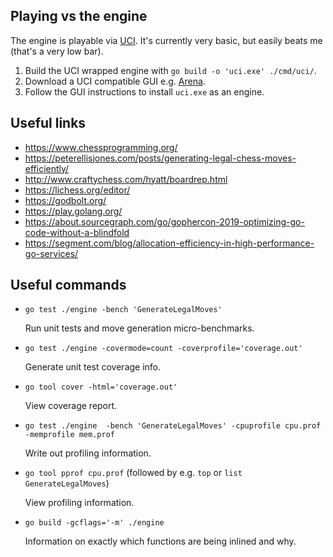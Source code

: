## Playing vs the engine

The engine is playable via [UCI][UCI]. It's currently very basic, but easily
beats me (that's a very low bar).

[UCI]: <https://www.chessprogramming.org/UCI> "Universal Chess Interface"

 1. Build the UCI wrapped engine with `go build -o 'uci.exe' ./cmd/uci/`.
 2. Download a UCI compatible GUI e.g. [Arena](http://www.playwitharena.de/).
 3. Follow the GUI instructions to install `uci.exe` as an engine.

## Useful links

 * https://www.chessprogramming.org/
 * https://peterellisjones.com/posts/generating-legal-chess-moves-efficiently/
 * http://www.craftychess.com/hyatt/boardrep.html
 * https://lichess.org/editor/
 * https://godbolt.org/
 * https://play.golang.org/
 * https://about.sourcegraph.com/go/gophercon-2019-optimizing-go-code-without-a-blindfold
 * https://segment.com/blog/allocation-efficiency-in-high-performance-go-services/

## Useful commands

 * `go test ./engine -bench 'GenerateLegalMoves'`

   Run unit tests and move generation micro-benchmarks.

 * `go test ./engine -covermode=count -coverprofile='coverage.out'`

   Generate unit test coverage info.
 
 * `go tool cover -html='coverage.out'`

   View coverage report.

 * `go test ./engine  -bench 'GenerateLegalMoves' -cpuprofile cpu.prof -memprofile mem.prof`

   Write out profiling information.

 * `go tool pprof cpu.prof` (followed by e.g. `top` or `list GenerateLegalMoves`)

   View profiling information.

 * `go build -gcflags='-m' ./engine`

   Information on exactly which functions are being inlined and why.
